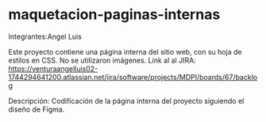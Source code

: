 # maquetacion-paginas-internas

Integrantes:Angel Luis

Este proyecto contiene una página interna del sitio web, con su hoja de estilos en CSS.
No se utilizaron imágenes.
Link al al JIRA: https://venturaangelluis02-1744294641200.atlassian.net/jira/software/projects/MDPI/boards/67/backlog


Descripción:
Codificación de la página interna del proyecto siguiendo el diseño de Figma.
